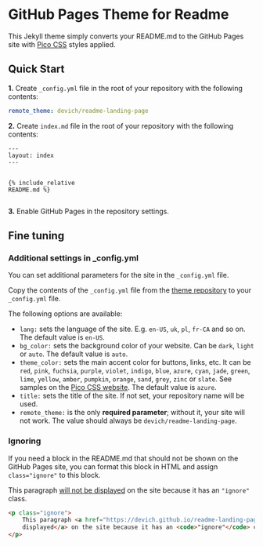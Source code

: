 # GitHub Pages Theme for Readme

This Jekyll theme simply converts your README.md to the GitHub Pages site with [Pico CSS](https://picocss.com/) styles applied.


## Quick Start

**1.** Create `_config.yml` file in the root of your repository with the following contents:
```yaml
remote_theme: devich/readme-landing-page
```

**2.** Create `index.md` file in the root of your repository with the following contents:

<div class="highlight"><pre class="highlight"><code><span class="nn">---</span>
<span class="na">layout</span><span class="pi">:</span> <span class="s">index</span>
<span class="nn">---</span>

<span class="nt">&#123;%</span> <span class="na">include_relative</span> <span class="s">README.md</span> <span class="nt">%&#125;</span>
</code></pre></div>

**3.** Enable GitHub Pages in the repository settings.


## Fine tuning
### Additional settings in _config.yml

You can set additional parameters for the site in the `_config.yml` file.

Copy the contents of the `_config.yml` file from the [theme repository](https://github.com/devich/readme-landing-page/blob/main/_config.yml) to your `_config.yml` file.

The following options are available:
- `lang:` sets the language of the site. E.g. `en-US`, `uk`, `pl`, `fr-CA` and so on. The default value is `en-US`.
- `bg_color:` sets the background color of your website. Can be `dark`, `light` or `auto`. The default value is `auto`.
- `theme_color:` sets the main accent color for buttons, links, etc. It can be `red`, `pink`, `fuchsia`, `purple`, `violet`, `indigo`, `blue`, `azure`, `cyan`, `jade`, `green`, `lime`, `yellow`, `amber`, `pumpkin`, `orange`, `sand`, `grey`, `zinc` or `slate`. See samples on the [Pico CSS website](https://picocss.com/docs/version-picker). The default value is `azure`.
- `title:` sets the title of the site. If not set, your repository name will be used.
- `remote_theme:` is the only **required parameter**; without it, your site will not work. The value should always be `devich/readme-landing-page`.


### Ignoring

If you need a block in the README.md that should not be shown on the GitHub Pages site, you can format this block in HTML and assign `class="ignore"` to this block.

<p class="ignore">
    This paragraph <a href="https://devich.github.io/readme-landing-page/#Ignoring">will not be displayed</a>
    on the site because it has an <code>"ignore"</code> class.
</p>

```html
<p class="ignore">
    This paragraph <a href="https://devich.github.io/readme-landing-page/">will not be
    displayed</a> on the site because it has an <code>"ignore"</code> class.
</p>
```